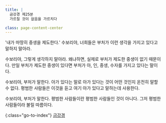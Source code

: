 ```yaml
---
title: |
  금강경 제25분
  가르칠 것이 없음을 가르치다

class: page-content-center
---
```


'내가 마땅히 중생을 제도한다.'
수보리야, 너희들은 부처가 이런 생각을 가지고 있다고 말하지 말아라.

수보리야, 그렇게 생각하지 말아라.
왜냐하면, 실제로 부처가 제도한 중생이 없기 때문이다.
만일 부처가 제도한 중생이 있다면
부처가 아, 인, 중생, 수자를 가지고 있다는 말이다.

수보리야, 부처가 말한다.
아가 있다는 말로 아가 있다는 것이 어떤 것인지 온전히 말할 수 없다.
평범한 사람들은 이것을 듣고 여기 아가 있다고 말하는데 사용한다.

수보리야, 부처가 말한다.
평범한 사람들이란 평범한 사람들인 것이 아니다.
그저 평범한 사람들이라 불릴 따름이다.

{:class="go-to-index"}
[금강경](index)